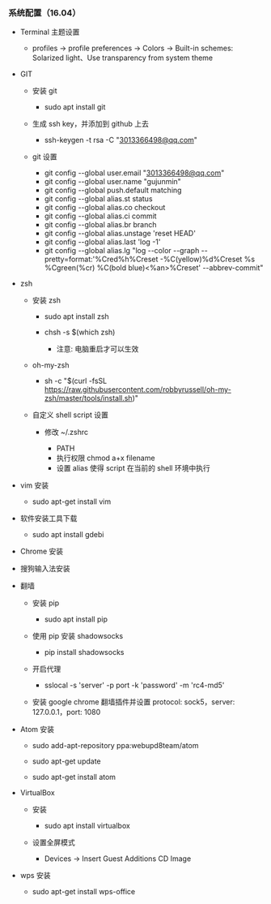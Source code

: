 ### 系统配置（16.04）

- Terminal 主题设置

	- profiles -> profile preferences -> Colors -> Built-in schemes: Solarized light、Use transparency from system theme

- GIT

	- 安装 git
	
		- sudo apt install git

	- 生成 ssh key，并添加到 github 上去

		- ssh-keygen -t rsa -C "3013366498@qq.com"

    - git 设置

        - git config --global user.email "3013366498@qq.com"
        - git config --global user.name "gujunmin"
        - git config --global push.default matching
        - git config --global alias.st status
        - git config --global alias.co checkout
        - git config --global alias.ci commit
        - git config --global alias.br branch
        - git config --global alias.unstage 'reset HEAD'
        - git config --global alias.last 'log -1'
        - git config --global alias.lg "log --color --graph --pretty=format:'%Cred%h%Creset -%C(yellow)%d%Creset %s %Cgreen(%cr) %C(bold blue)<%an>%Creset' --abbrev-commit"

- zsh

    - 安装 zsh

        - sudo apt install zsh
        - chsh -s $(which zsh)

            - 注意: 电脑重启才可以生效

    - oh-my-zsh

        - sh -c "$(curl -fsSL https://raw.githubusercontent.com/robbyrussell/oh-my-zsh/master/tools/install.sh)"

    - 自定义 shell script 设置

        - 修改 ~/.zshrc

            - PATH
            - 执行权限 chmod a+x filename
            - 设置 alias 使得 script 在当前的 shell 环境中执行

- vim 安装

	- sudo apt-get install vim

- 软件安装工具下载

	- sudo apt install gdebi

- Chrome 安装

- 搜狗输入法安装

- 翻墙

	- 安装 pip

		- sudo apt install pip

	- 使用 pip 安装 shadowsocks

		- pip install shadowsocks

	- 开启代理

		- sslocal -s 'server' -p port -k 'password' -m 'rc4-md5'

	- 安装 google chrome 翻墙插件并设置 protocol: sock5，server: 127.0.0.1，port: 1080 

- Atom 安装

	- sudo add-apt-repository ppa:webupd8team/atom

	- sudo apt-get update

	- sudo apt-get install atom

- VirtualBox

    - 安装

        - sudo apt install virtualbox

    - 设置全屏模式

        - Devices -> Insert Guest Additions CD Image

- wps 安装

	- sudo apt-get install wps-office

